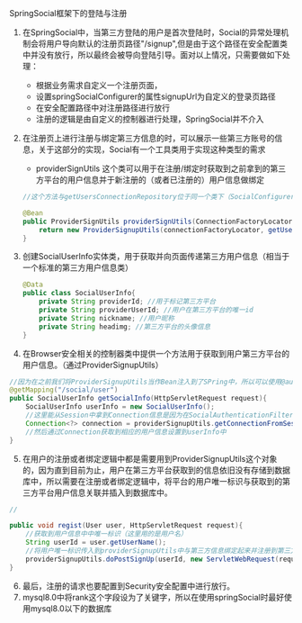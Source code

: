 SpringSocial框架下的登陆与注册

1. 在SpringSocial中，当第三方登陆的用户是首次登陆时，Social的异常处理机制会将用户导向默认的注册页路径"/signup",但是由于这个路径在安全配置类中并没有放行，所以最终会被导向登陆引导。面对以上情况，只需要做如下处理：

   * 根据业务需求自定义一个注册页面，
   * 设置springSocialConfigurer的属性signupUrl为自定义的登录页路径
   * 在安全配置路径中对注册路径进行放行
   * 注册的逻辑是由自定义的控制器进行处理，SpringSocial并不介入

2. 在注册页上进行注册与绑定第三方信息的时，可以展示一些第三方账号的信息，关于这部分的实现，Social有一个工具类用于实现这种类型的需求

   * providerSignUtils 这个类可以用于在注册/绑定时获取到之前拿到的第三方平台的用户信息并于新注册的（或者已注册的）用户信息做绑定

   ```java
   //这个方法与getUsersConnectionRepository位于同一个类下（SocialConfigurerAdapter的子类）
   
   @Bean
   public ProviderSignUtils providerSignUtils(ConnectionFactoryLocator connectionFactoryLocator) {
       return new ProviderSignupUtils(connectionFactoryLocator, getUsersConnectionRepository(connectionFactoryLocator))
   }
   ```

3. 创建SocialUserInfo实体类，用于获取并向页面传递第三方用户信息（相当于一个标准的第三方用户信息类）

   ```java
   @Data
   public class SocialUserInfo{
       private String providerId; //用于标记第三方平台
       private String providerUserId; //用户在第三方平台的唯一id
       private String nickname; //用户昵称
       private String headimg; //第三方平台的头像信息
   }
   ```

   

4. 在Browser安全相关的控制器类中提供一个方法用于获取到用户第三方平台的用户信息。（通过ProviderSignupUtils）

```java
//因为在之前我们将ProviderSignupUtils当作Bean注入到了SPring中，所以可以使用@autowired进行自动注入到控制器类中
@getMapping("/social/user")
public SocialUserInfo getSocialInfo(HttpServletRequest request){
    SocialUserInfo userInfo = new SocialUserInfo();
    //这里能从Session中拿到Connection信息是因为在SocialAuthenticationFilter中（250行左右）将Connection信息设置到了Session中
    Connection<?> connection = providerSignupUtils.getConnectionFromSession(new ServletWebRequest(request));
    //然后通过Connection获取到相应的用户信息设置到userInfo中
}
```

5. 在用户的注册或者绑定逻辑中都是需要用到ProviderSignupUtils这个对象的，因为直到目前为止，用户在第三方平台获取到的信息依旧没有存储到数据库中，所以需要在注册或者绑定逻辑中，将平台的用户唯一标识与获取到的第三方平台用户信息关联并插入到数据库中。

```java
//

public void regist(User user, HttpServletRequest request){
    //获取到用户信息中中唯一标识（这里用的是用户名）
    String userId = user.getUserName();
    //将用户唯一标识传入到providerSignupUtils中与第三方信息绑定起来并注册到第三方信息表中
    providerSignupUtils.doPostSignUp(userId, new ServletWebRequest(request));
}
```

6. 最后，注册的请求也要配置到Security安全配置中进行放行。
7. mysql8.0中将rank这个字段设为了关键字，所以在使用springSocial时最好使用mysql8.0以下的数据库